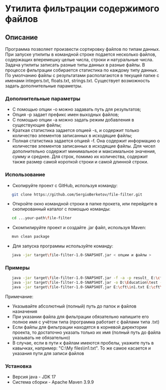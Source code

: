 # Утилита фильтрации содержимого файлов

## Описание
Программа позволяет произвести сортировку файлов по типам данных. При запуске утилиты в командной строке подается несколько файлов, содержащих вперемешку целые числа, строки и натуральные числа. Задача утилиты записать разные типы данных в разные файлы. В процессе фильтрации собирается статистика по каждому типу данных. По умолчанию файлы с результатами располагаются в текущей папке с именами integers.txt, floats.txt, strings.txt. Существует возможность задать дополнительные параметры.

### Дополнительные параметры
* С помощью опции -o можно задавать путь для результатов;
* Опция -p задает префикс имен выходных файлов;
* С помощью опции -a можно задать режим добавления в существующие файлы;
* Краткая статистика задается опцией -s, и содержит только количество элементов записанных в исходящие файлы;
* Полная статистика задается опцией -f. Она содержит информацию о количестве элементов записанных в исходящие файлы. Для чисел дополнительно содержит минимальное и максимальное значения, сумму и среднее. Для строк, помимо их количества, содержит также размер самой короткой строки и самой длинной строки.

### Использование 

* Скопируйте проект с GitHub, используя команду:
```bash 
   git clone https://github.com/SergioBerketov/file-filter.git
```
* Откройте окно командной строки в папке прокета, или перейдите в скопированный каталог с помощью команды:
```bash
   cd ...your-path\file-filter
```
* Скомпилируйте проект и создайте .jar файл, используя Maven:
```bash
   mvn clean package
```
* Для запуска программы используйте команду:
```bash
   java -jar target\file-filter-1.0-SNAPSHOT.jar < опции и файлы >
```    
### Примеры
```bash
   java -jar target\file-filter-1.0-SNAPSHOT.jar -f -a -p result_ E:\cft\in1.txt
   java -jar target\file-filter-1.0-SNAPSHOT.jar -o D:\Education\test -s E:\cft\in2.txt E:\cft\in3.txt 
   java -jar target\file-filter-1.0-SNAPSHOT.jar E:\cft\in1.txt E:\cft\in2.txt
```
Примечание:
- Указывайте абсолютный (полный) путь до папок и файлов назначения
- При указании файла для фильтрации обязательно напишите его полное имя с учётом типа (программа работает с файлами типа .txt)
- Если файлы для фильтрации находятся в корневой директории проекта, то достаточно указать только их имя (полный путь до файла указывать не обязательно)
- В случае, если в пути к файлам имеются пробелы, укажите путь в кавычках, например: "C:\My files\in1.txt". То же самое касается и указания пути для записи файлов

### Установка

- Версия java - JDK 17
- Система сборки - Apache Maven 3.9.9
